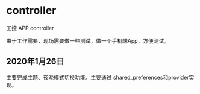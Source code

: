 # controller

工控 APP controller

由于工作需要，现场需要做一些测试，做一个手机端App，方便测试。
## 2020年1月26日
主要完成主题、夜晚模式切换功能，主要通过 shared_preferences和provider实现。